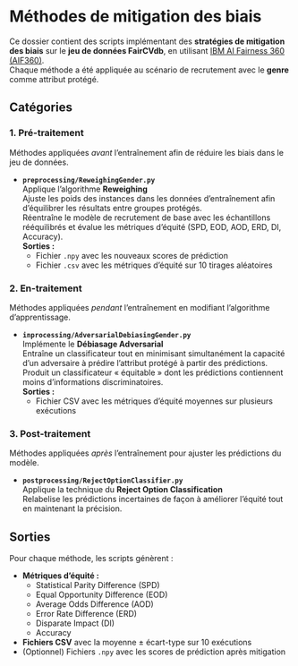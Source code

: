 # Méthodes de mitigation des biais  

Ce dossier contient des scripts implémentant des **stratégies de mitigation des biais** sur le **jeu de données FairCVdb**, en utilisant [IBM AI Fairness 360 (AIF360)](https://aif360.readthedocs.io/en/stable/).  
Chaque méthode a été appliquée au scénario de recrutement avec le **genre** comme attribut protégé.  

## Catégories  

### 1. Pré-traitement  
Méthodes appliquées *avant* l’entraînement afin de réduire les biais dans le jeu de données.  

- **`preprocessing/ReweighingGender.py`**  
  Applique l’algorithme **Reweighing**  
  Ajuste les poids des instances dans les données d’entraînement afin d’équilibrer les résultats entre groupes protégés.  
  Réentraîne le modèle de recrutement de base avec les échantillons rééquilibrés et évalue les métriques d’équité (SPD, EOD, AOD, ERD, DI, Accuracy).  
  **Sorties :**  
  - Fichier `.npy` avec les nouveaux scores de prédiction  
  - Fichier `.csv` avec les métriques d’équité sur 10 tirages aléatoires  

### 2. En-traitement  
Méthodes appliquées *pendant* l’entraînement en modifiant l’algorithme d’apprentissage.  

- **`inprocessing/AdversarialDebiasingGender.py`**  
  Implémente le **Débiasage Adversarial**  
  Entraîne un classificateur tout en minimisant simultanément la capacité d’un adversaire à prédire l’attribut protégé à partir des prédictions.  
  Produit un classificateur « équitable » dont les prédictions contiennent moins d’informations discriminatoires.  
  **Sorties :**  
  - Fichier CSV avec les métriques d’équité moyennes sur plusieurs exécutions  

### 3. Post-traitement  
Méthodes appliquées *après* l’entraînement pour ajuster les prédictions du modèle.  

- **`postprocessing/RejectOptionClassifier.py`**  
  Applique la technique du **Reject Option Classification**  
  Relabelise les prédictions incertaines de façon à améliorer l’équité tout en maintenant la précision.  

## Sorties  

Pour chaque méthode, les scripts génèrent :  
- **Métriques d’équité :**  
  - Statistical Parity Difference (SPD)  
  - Equal Opportunity Difference (EOD)  
  - Average Odds Difference (AOD)  
  - Error Rate Difference (ERD)  
  - Disparate Impact (DI)  
  - Accuracy  
- **Fichiers CSV** avec la moyenne ± écart-type sur 10 exécutions  
- (Optionnel) Fichiers `.npy` avec les scores de prédiction après mitigation  
